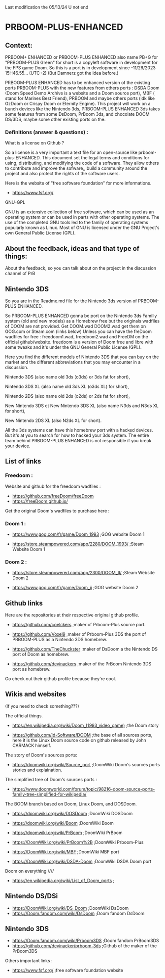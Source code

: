 Last modification the 05/13/24 U
not end
# PRBOOM-PLUS-ENHANCED


## Context:


PRBOOM+ ENHANCED or PRBOOM-PLUS ENHANCED also name PB+G for "PRBOOM-PLUS Green" for short is a copyleft software in development for the FPS game Doom.
So this is a port is in development since -11/26/2023 15H46.55... (UTC+2) (But Damnerz got the idea before.)

PRBOOM-PLUS ENHANCED has to be enhanced version of the existing ports PRBOOM-PLUS with the new features from others ports : DSDA Doom (Doom Speed Demo Archive is a website and a Doom source port), MBF ( stand for Marines Best Friend), PRBOOM and maybe others ports (idk like GzDoom or Crispy Doom or Eternity Engine).
This project will work on a bunch devices like the Nintendo 3ds, PRBOOM-PLUS ENHANCED 3ds takes some features from some DsDoom, PrBoom 3ds, and chocolate DOOM DS/3DS, maybe some other existing ports on the.

### Definitions (answer & questions) : 

What is a license on Github ?

So a license is a very important a text file for an open-source like prboom-plus-ENHANCED. This document set the legal terms and conditions for using, distributing, and modifying the code of a software. They allow others to contribute and improve the sofware,, build a community around the project and also protect the rights of the software users.

Here is the website of "free software foundation" for more informations.

- https://www.fsf.org/ 

GNU-GPL

GNU is an extensive collection of free software, 
which can be used as an operating system or can be used in parts with other operating systems.
The use of the completed GNU tools led to the family of operating systems popularly known as Linux.
Most of GNU is licensed under the GNU Project's own General Public License (GPL).

## About the feedback, ideas and that type of things:

About the feedback, so you can talk about on the project in the discussion channel of PrB

## Nintendo 3DS

So you are in the Readme.md file for the Nintendo 3ds version of PRBOOM-PLUS ENHANCED.

So PRBOOM-PLUS ENHANCED gonna be port on the Nintendo 3ds Familly system (old and new models) as a Homebrew free but the originals wadfiles of DOOM are not provided. 
Get DOOM.wad DOOM2.wad get them on GOG.com or Steam.com (links below)
Unless you can have the freDoom wadfiles for free : freedoom1.wad, freedoom2.wad and FreeDM on the official github/website.
freedoom is a version of Doom free and libre with some tweaks and it's under the GNU General Public License (GPL).

Here you find the different models of Nintendo 3DS that you can buy on the market and the different abbreviations that you may encounter in a discussion.

Nintendo 3DS (also name old 3ds (o3ds) or 3ds fat for short),

Nintendo 3DS XL (also name old 3ds XL (o3ds XL) for short),

Nintendo 2DS (also name old 2ds (o2ds) or 2ds fat for short),

New Nintendo 3DS et New Nintendo 3DS XL (also name N3ds and N3ds XL for short),

New Nintendo 2DS XL (also N2ds XL for short).

All the 3ds systems can have this homebrew port with a hacked devices.
But it's at you to search for how to hacked your 3ds system.
The entire team behind PRBOOM-PLUS ENHANCED is not responsible if you break your device.

## List of links

### Freedoom :

Website and github for the freedoom wadfiles :
- https://github.com/freeDoom/freeDoom
- https://freeDoom.github.io/ 

Get the original Doom's wadfiles to purchase here :

### Doom 1 :

- https://www.gog.com/fr/game/Doom_1993 ;GOG website Doom 1

- https://store.steampowered.com/app/2280/DOOM_1993/ ;Steam Website Doom 1

### Doom 2 :

- https://store.steampowered.com/app/2300/DOOM_II/ ;Steam Website Doom 2

- https://www.gog.com/fr/game/Doom_ii ;GOG website Doom 2 


## Github links 

Here are the repositories at their respective original github profile.

- https://github.com/coelckers ;maker of Prboom-Plus source port.

- https://github.com/Voxel9 ;maker of Prboom-Plus 3DS the port of PRBOOM-PLUS as a Nintendo 3DS homebrew. 

- https://github.com/TheChuckster ;maker of DsDoom a the Nintendo DS port of Doom as homebrew.

- https://github.com/devinackers ;maker of the PrBoom Nintendo 3DS port as homebrew.

Go check out their github profile because they're cool.

## Wikis and websites
(If you need to check something???)

The official things.

- https://en.wikipedia.org/wiki/Doom_(1993_video_game) ;the Doom story

- https://github.com/id-Software/DOOM ;the base of all sources ports, here it is the Linux Doom source code on github released by John CARMACK himself.

The story of Doom's sources ports:
- https://doomwiki.org/wiki/Source_port ;DoomWiki Doom's sources ports stories and explaination. 

The simplified tree of Doom's sources ports :

- https://www.doomworld.com/forum/topic/98216-doom-source-ports-family-tree-simplified-for-wikipedia/ 

The BOOM branch based on Doom, Linux Doom, and DOSDoom.

- https://doomwiki.org/wiki/DOSDoom ;DoomWiki DOSDoom

- https://doomwiki.org/wiki/Boom ;DoomWiki Boom

- https://doomwiki.org/wiki/PrBoom ;DoomWiki PrBoom

- https://DoomWiki.org/wiki/PrBoom%2B ;DoomWiki Prboom-Plus 

- https://DoomWiki.org/wiki/MBF ;DoomWiki MBF port

- https://DoomWiki.org/wiki/DSDA-Doom ;DoomWiki DSDA Doom port


Doom on everything ////

- https://en.wikipedia.org/wiki/List_of_Doom_ports ;

Nintendo DS/DSi
---------------

- https://DoomWiki.org/wiki/DS_Doom ;DoomWiki DsDoom
- https://Doom.fandom.com/wiki/DsDoom ;Doom fandom DsDoom

Nintendo 3DS
------------

- https://Doom.fandom.com/wiki/Prboom3DS ;Doom fandom PrBoom3DS
- https://github.com/devinacker/prboom-3ds ;Github of the maker of the PrBoom3DS 


Others important links :

- https://www.fsf.org/ ;free software foundation website




